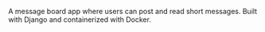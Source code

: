 A message board app where users can post and read short messages. Built with Django and containerized with Docker.
